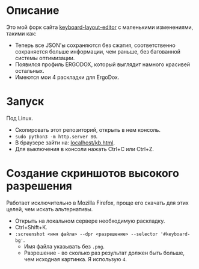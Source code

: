 # Описание
Это мой форк сайта [keyboard-layout-editor]() с маленькими изменениями, такими как:

 * Теперь все JSON'ы сохраняются без сжатия, соответственно сохраняется больше информации, чем раньше, без багованной системы оптимизации.
 * Появился профиль ERGODOX, который выглядит намного красивей остальных.
 * Имеются мои 4 раскладки для ErgoDox.

# Запуск
Под Linux.

 * Скопировать этот репозиторий, открыть в нем консоль.
 * `sudo python3 -m http.server 80`.
 * В браузере зайти на: [localhost/kb.html](http://localhost/kb.html).
 * Для выключения в консоли нажать Ctrl+C или Ctrl+Z.

# Создание скриншотов высокого разрешения
Работает исключительно в Mozilla Firefox, проще его скачать для этих целей, чем искать альтернативы.

 * Открыть на локальном сервере необходимую раскладку.
 * Ctrl+Shift+K.
 * `:screenshot <имя файла> --dpr <разрешение> --selector '#keyboard-bg'`.
 	* Имя файла указывать без `.png`.
 	* Разрешение - во сколько раз результат должен быть больше, чем исходная картинка. Я использую `4`.